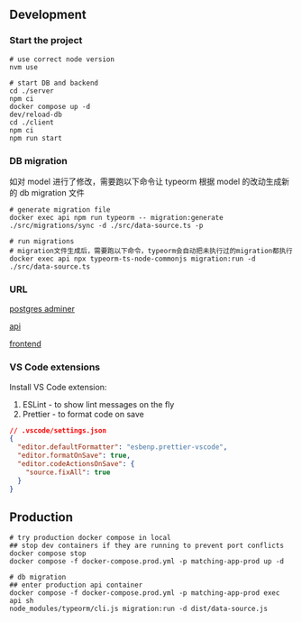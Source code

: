 ## Development

### Start the project

```
# use correct node version
nvm use

# start DB and backend
cd ./server
npm ci
docker compose up -d
dev/reload-db
cd ./client
npm ci
npm run start

```

### DB migration

如对 model 进行了修改，需要跑以下命令让 typeorm 根据 model 的改动生成新的 db migration 文件

```
# generate migration file
docker exec api npm run typeorm -- migration:generate ./src/migrations/sync -d ./src/data-source.ts -p

# run migrations
# migration文件生成后，需要跑以下命令，typeorm会自动把未执行过的migration都执行
docker exec api npx typeorm-ts-node-commonjs migration:run -d ./src/data-source.ts
```

### URL

[postgres adminer](http://localhost:8080/?pgsql=db&username=postgres&db=matching_app&ns=public)

[api](http://localhost:4000)

[frontend](http://localhost:3000/matching-event/36cffe10-3f93-40f3-96be-26cb42399955)

### VS Code extensions

Install VS Code extension:

1. ESLint - to show lint messages on the fly
2. Prettier - to format code on save

```json
// .vscode/settings.json
{
  "editor.defaultFormatter": "esbenp.prettier-vscode",
  "editor.formatOnSave": true,
  "editor.codeActionsOnSave": {
    "source.fixAll": true
  }
}
```

## Production

```
# try production docker compose in local
## stop dev containers if they are running to prevent port conflicts
docker compose stop
docker compose -f docker-compose.prod.yml -p matching-app-prod up -d

# db migration
## enter production api container
docker compose -f docker-compose.prod.yml -p matching-app-prod exec api sh
node_modules/typeorm/cli.js migration:run -d dist/data-source.js
```
